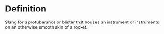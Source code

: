 # Definition

Slang for a protuberance or blister that houses an instrument or
instruments on an otherwise smooth skin of a rocket.
